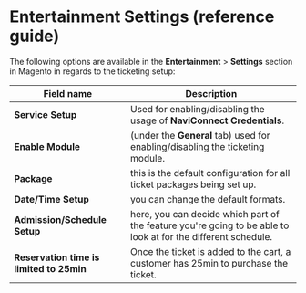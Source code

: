 # Entertainment Settings (reference guide)

The following options are available in the **Entertainment** > **Settings** section in Magento in regards to the ticketing setup:

| Field name      | Description |
| ----------- | ----------- |
| **Service Setup** | Used for enabling/disabling the usage of **NaviConnect Credentials**. |
| **Enable Module** | (under the **General** tab) used for enabling/disabling the ticketing module. |
| **Package** | this is the default configuration for all ticket packages being set up. |
| **Date/Time Setup** | you can change the default formats. |
| **Admission/Schedule Setup** | here, you can decide which part of the feature you're going to be able to look at for the different schedule. | 
| **Reservation time is limited to 25min** | Once the ticket is added to the cart, a customer has 25min to purchase the ticket. | 